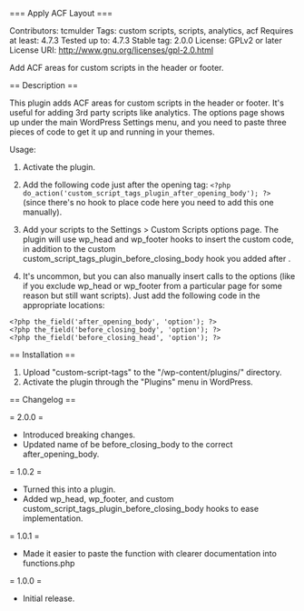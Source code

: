 === Apply ACF Layout ===

Contributors: tcmulder
Tags: custom scripts, scripts, analytics, acf
Requires at least: 4.7.3
Tested up to: 4.7.3
Stable tag: 2.0.0
License: GPLv2 or later
License URI: http://www.gnu.org/licenses/gpl-2.0.html

Add ACF areas for custom scripts in the header or footer.

== Description ==

This plugin adds ACF areas for custom scripts in the header or footer. It's useful for adding 3rd party scripts like analytics. The options page shows up under the main WordPress Settings menu, and you need to paste three pieces of code to get it up and running in your themes.

Usage:
1.  Activate the plugin.

2.  Add the following code just after the opening <body> tag: `<?php do_action('custom_script_tags_plugin_after_opening_body'); ?>` (since there's no hook to place code here you need to add this one manually).

3. Add your scripts to the Settings > Custom Scripts options page. The plugin will use wp_head and wp_footer hooks to insert the custom code, in addition to the custom custom_script_tags_plugin_before_closing_body hook you added after <body>.

4. It's uncommon, but you can also manually insert calls to the options (like if you exclude wp_head or wp_footer from a particular page for some reason but still want scripts). Just add the following code in the appropriate locations:
```
<?php the_field('after_opening_body', 'option'); ?>
<?php the_field('before_closing_body', 'option'); ?>
<?php the_field('before_closing_head', 'option'); ?>
```

== Installation ==

1. Upload "custom-script-tags" to the "/wp-content/plugins/" directory.
2. Activate the plugin through the "Plugins" menu in WordPress.

== Changelog ==

= 2.0.0 =

* Introduced breaking changes.
* Updated name of be before_closing_body to the correct after_opening_body.

= 1.0.2 =

* Turned this into a plugin.
* Added wp_head, wp_footer, and custom custom_script_tags_plugin_before_closing_body hooks to ease implementation.

= 1.0.1 =

* Made it easier to paste the function with clearer documentation into functions.php

= 1.0.0 =

* Initial release.
